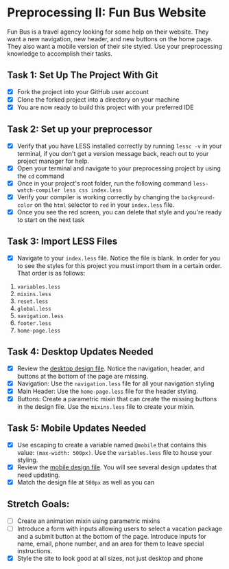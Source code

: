 # Preprocessing II: Fun Bus Website

Fun Bus is a travel agency looking for some help on their website. They want a new navigation, new header, and new buttons on the home page. They also want a mobile version of their site styled. Use your preprocessing knowledge to accomplish their tasks.

## Task 1: Set Up The Project With Git

- [x] Fork the project into your GitHub user account
- [x] Clone the forked project into a directory on your machine
- [x] You are now ready to build this project with your preferred IDE

## Task 2: Set up your preprocessor

- [x] Verify that you have LESS installed correctly by running `lessc -v` in your terminal, if you don't get a version message back, reach out to your project manager for help.
- [x] Open your terminal and navigate to your preprocessing project by using the `cd` command
- [x] Once in your project's root folder, run the following command `less-watch-compiler less css index.less`
- [x] Verify your compiler is working correctly by changing the `background-color` on the `html` selector to `red` in your `index.less` file.
- [x] Once you see the red screen, you can delete that style and you're ready to start on the next task

## Task 3: Import LESS Files

- [x] Navigate to your `index.less` file. Notice the file is blank. In order for you to see the styles for this project you must import them in a certain order. That order is as follows:

1. `variables.less`
2. `mixins.less`
3. `reset.less`
4. `global.less`
5. `navigation.less`
6. `footer.less`
7. `home-page.less`

## Task 4: Desktop Updates Needed

- [x] Review the [desktop design file](design-files/fun-bus-desktop.png). Notice the navigation, header, and buttons at the bottom of the page are missing.
- [x] Navigation: Use the `navigation.less` file for all your navigation styling
- [x] Main Header: Use the `home-page.less` file for the header styling.
- [x] Buttons: Create a parametric mixin that can create the missing buttons in the design file. Use the `mixins.less` file to create your mixin.

## Task 5: Mobile Updates Needed

- [x] Use escaping to create a variable named `@mobile` that contains this value: `(max-width: 500px)`. Use the `variables.less` file to house your styling.
- [x] Review the [mobile design file](design-files/fun-bus-mobile.png). You will see several design updates that need updating.
- [x] Match the design file at `500px` as well as you can

## Stretch Goals:

- [ ] Create an animation mixin using parametric mixins
- [ ] Introduce a form with inputs allowing users to select a vacation package and a submit button at the bottom of the page. Introduce inputs for name, email, phone number, and an area for them to leave special instructions.
- [x] Style the site to look good at all sizes, not just desktop and phone
